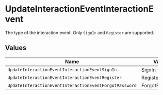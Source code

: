 # UpdateInteractionEventInteractionEvent

The type of the interaction event. Only `SignIn` and `Register` are supported.


## Values

| Name                                                   | Value                                                  |
| ------------------------------------------------------ | ------------------------------------------------------ |
| `UpdateInteractionEventInteractionEventSignIn`         | SignIn                                                 |
| `UpdateInteractionEventInteractionEventRegister`       | Register                                               |
| `UpdateInteractionEventInteractionEventForgotPassword` | ForgotPassword                                         |